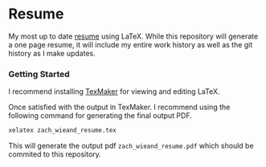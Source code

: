 # Resume
My most up to date [resume](zach_wieand_resume.pdf) using LaTeX. While this
repository will generate a one page resume, it will include my entire work
history as well as the git history as I make updates.

### Getting Started
I recommend installing [TexMaker](https://www.xm1math.net/texmaker/) for
viewing and editing LaTeX.

Once satisfied with the output in TexMaker. I recommend using the following
command for generating the final output PDF.
```bash
xelatex zach_wieand_resume.tex
```

This will generate the output pdf `zach_wieand_resume.pdf` which should be
commited to this repository.
